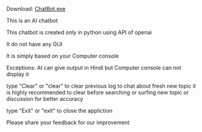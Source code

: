 Download: [ChatBot.exe](https://github.com/kounhimanshu/AI-chatbot/releases/download/v0.1/ChatBot.exe)

This is an AI chatbot 

This chatbot is created only in python using API of openai

It do not have any GUI

It is simply based on your Computer console

Exceptions: AI can give output in Hindi but Computer console can not display it

type "Clear" or "clear" to clear previous log to chat about fresh new topic 
it is highly recommended to clear before searching or surfing new topic or discussion for better accuracy

type "Exit" or "exit" to close the appliction

Please share your feedback for our improvement
